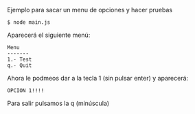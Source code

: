 Ejemplo para sacar un menu de opciones y hacer pruebas

```
$ node main.js
```

Aparecerá el siguiente menú:

```
Menu
-------
1.- Test
q.- Quit
```

Ahora le podmeos dar a la tecla 1 (sin pulsar enter) y aparecerá:

```
OPCION 1!!!!
```

Para salir pulsamos la q (minúscula)
